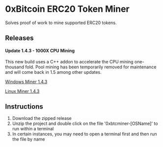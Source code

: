 
# 0xBitcoin ERC20 Token Miner

Solves proof of work to mine supported ERC20 tokens.



## Releases

#### Update 1.4.3 - 1000X CPU Mining

This new build uses a C++ addon to accelerate the CPU mining one-thousand fold.  Pool mining has been temporarily removed for maintenance and will come back in 1.5 among other updates.

[Windows Miner 1.4.3](https://github.com/0xbitcoin/0xbitcoin-miner/raw/master/dist/0xbtcminer-win.zip)

[Linux Miner 1.4.3](https://github.com/0xbitcoin/0xbitcoin-miner/raw/master/dist/0xbtcminer-linux.zip)


## Instructions

1. Download the zipped release
2. Unzip the project and double click on the file '0xbtcminer-[OSName]' to run within a terminal
3. In certain instances, you may need to open a terminal first and then run the file by name
